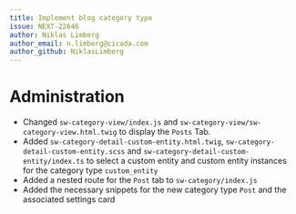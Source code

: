 ```yaml
---
title: Implement blog category type
issue: NEXT-22646
author: Niklas Limberg
author_email: n.limberg@cicada.com
author_github: NiklasLimberg
---
```

# Administration
* Changed `sw-category-view/index.js` and `sw-category-view/sw-category-view.html.twig` to display the `Posts` Tab.
* Added `sw-category-detail-custom-entity.html.twig`, `sw-category-detail-custom-entity.scss` and `sw-category-detail-custom-entity/index.ts` to select a custom entity and custom entity instances for the category type `custom_entity`
* Added a nested route for the `Post` tab to `sw-category/index.js`
* Added the necessary snippets for the new category type `Post` and the associated settings card
